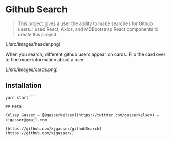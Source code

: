 # Github Search

> This project gives a user the ability to make searches for Github users. I used React, Axios, and MDBootstrap React components to create this project.

(./src/images/header.png)

When you search, different github users appear on cards. Flip the card over to find more information about a user.

(./src/images/cards.png)

## Installation

````yarn
yarn start```

## Meta

Kelsey Gasser – [@gasserkelsey](https://twitter.com/gasserkelsey) – kjgasser@gmail.com

[https://github.com/kjgasser/githubSearch](https://github.com/kjgasser/)
````
